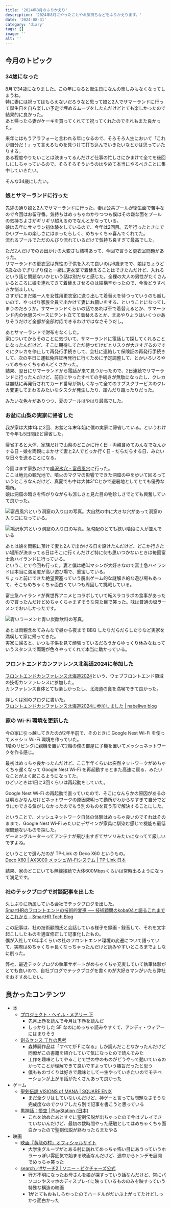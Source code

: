 ```yaml
---
title: '2024年8月のふりかえり'
description: '2024年8月にやったことやお気持ちなどをふりかえります。'
date: '2024-08-31'
category: 'diary'
tags: []
image: ''
alt: ''
---
```


## 今月のトピック

### 34歳になった

8月で34歳になりました。この年になると誕生日になんの楽しみもなくなってしまうね。  
特に妻には祝ってはもらえないだろうなと思って娘と2人でサマーランドに行って誕生日を自ら楽しい予定で埋めるムーブをしたんだけどとても楽しかったので結果的に良かった。  
あと帰ったら妻がケーキを買ってくれてて祝ってくれたのでそれもまた良かった。

来年にはもうアラフォーと言われる年になるので、そろそろ人生において「これが自分だ！」って言えるものを見つけて打ち込んでいきたいなとかは思っていたりする。  
ある程度やりたいことは決まってるんだけど仕事の忙しさにかまけて全てを後回しにしちゃっているので、そろそろそういうのはやめて本当にやるべきことに集中していきたい。

そんな34歳にしたい。

### 娘とサマーランドに行った

先述の通り娘と2人でサマーランドに行った。妻は公共プールが衛生面で苦手なので今回はお留守番。気持ちはめっちゃわかりつつも僕はその嫌な面をプールの気持ちよさがギリギリ超えるのでなんとかなっている。  
娘は去年にサマラン初体験をしているので、今年は2回目。去年行ったときにでかいプールの楽しさにはまったらしく、めちゃくちゃ喜んでくれてた。  
流れるプールでただのんびり流れているだけで気持ち良すぎて最高でした。

ただ2人だけでのお出かけの大変さも結構あって、今回で言うと更衣室問題があった。  
サマーランドの更衣室は異性の子供を入れて良いのは6歳までで、娘はちょうど6歳なのでぎりぎり僕と一緒に更衣室で着替えることはできたんだけど、入れるという話と問題ないかという話は別だなと感じた。全裸の大人の男性がたくさんいるところに娘を連れてきて着替えさせるのは結構辛かったので、今後どうすべきか悩ましい。  
さすがにまだ娘一人を女性用更衣室に送り出して着替えを待つっていうのも厳しいので、やっぱり家族全員で出かけて妻にお願いをする、ということになってしまうのだろうか。サマーランドくらいの話であれば車で着替えるとか、サマーランド内の休憩スペースにテント立てて着替えるとか、まあやりようはいくつかありそうだけど全部が全部対応できるわけではなさそうだし。

あとサマーランドで財布をなくした。  
家についてからそのことに気づいて、サマーランドに電話して探してくれることになったんだけど、そこに期待してただ待つだけだとリスクが大きすぎるのですぐにクレカを停止して再発行手続きして、会社に連絡して保険証の再発行手続きして、次の平日に運転免許証再発行に行くために予定調整して、とかいろいろやってめちゃくちゃめんどくさかった。  
結果、翌日にサマーランドから電話が来て見つかったので、2日連続でサマーランドに行ったんだけど、前日にやったすべての手続きが無駄になったし、クレカは無駄に再発行されてカード番号が新しくなって全てのサブスクサービスのクレカ変更してまわるみたいなタスクが発生したり、踏んだり蹴ったりだった。

みたいな色々がありつつ、夏のプールはやはり最高でした。

### お盆に山梨の実家に帰省した

我が家は大体1年に2回、お盆と年末年始に僕の実家に帰省している。というわけで今年も5日間ほど帰省した。

帰省すると大体、家族だけで山梨のどこかに行く日・両親含めてみんなでなんかする日・娘を両親にまかせて妻と2人でどっか行く日・だらだらする日、みたいな日々を送ることになる。

今回はまず家族だけで[鳴沢氷穴・富岳風穴](https://www.mtfuji-cave.com/)に行った。  
ここは地元の観光地で、噴火のマグマの影響でできた洞窟の中を歩いて回るっていうところなんだけど、真夏でも中は大体3℃とかで避暑地としてとても優秀な場所。  
娘は洞窟の暗さを怖がりながらも涼しさと見た目の物珍しさでとても興奮していて良かった。

![富岳風穴という洞窟の入り口の写真。大自然の中に大きな穴があって洞窟の入り口になっている。](/images/blog/2024/08/look-back-202408/01.jpg '富岳風穴の入り口。こわい')

![鳴沢氷穴という洞窟の入り口の写真。急勾配のとても狭い階段に人が並んでいる](/images/blog/2024/08/look-back-202408/02.jpg '鳴沢氷穴の入り口。せまくて急勾配')

あとは娘を両親に預けて妻と2人で出かける日を設けたんだけど、どこか行きたい場所が決まってる日はそこに行くんだけど特に何も思いつかないときは毎回富士急ハイランドに行っている。  
ということで今回も行った。妻と僕は絶叫マシンが大好きなので富士急ハイランドは本当に満足度が高い遊び場で、重宝している。  
ちょっと前にできた絶望要塞っていう脱出ゲーム的な謎解き的な遊び場もあって、そこもめちゃくちゃ面白くていつも周回して挑戦している。

富士急ハイランドが異世界アニメとコラボしていて転スラコラボの食事があったので買ったんだけどめちゃくちゃまずそうな見た目で笑った。味は普通の塩ラーメンでおいしかったです。

![青いラーメンと青い炭酸飲料の写真。](/images/blog/2024/08/look-back-202408/03.jpg '飲み物とラーメンの中にリムル様がいる')

あとは両親含めてみんなで昼から夜まで BBQ したりだらだらしたりなど実家を満喫して家に帰ってきた。  
実家に帰ると、いつも子供を見て頑張っているだろうからゆっくり休みなねっていうスタンスで両親が色々やってくれて本当に助かっている。

### フロントエンドカンファレンス北海道2024に参加した

[フロントエンドカンファレンス北海道2024](https://www.frontend-conf.jp/)という、ウェブフロントエンド領域の技術カンファレンスに参加した。  
カンファレンス自体とても楽しかったし、北海道の食を満喫できて良かった。

詳しくは別のブログに書いた。  
[フロントエンドカンファレンス北海道2024に参加しました | nabeliwo blog](https://www.nabeliwo.blue/blog/2024/08/frontend-conference-hokkaido-2024)

### 家の Wi-Fi 環境を更新した

今の家に引っ越してきたのが2年半前で、そのときに Google Nest Wi-Fi を使ってメッシュ Wi-Fi 環境を作っていた。  
1階のリビングに親機を置いて2階の僕の部屋に子機を置いてメッシュネットワークを作る感じ。

最初はめっちゃ良かったんだけど、ここ半年くらいは突然ネットワークがめちゃくちゃ遅くなって Google Nest Wi-Fi を再起動するとまた高速に戻る、みたいなことがよく起こるようになってた。  
ひどいときは1日に3回くらいは再起動をしていた。

Google Nest Wi-Fi の再起動で直っていたので、そこになんらかの原因があるのは明らかなんだけどネットワークの原因究明って勘所がわからなすぎて自分でどうにかできる気がしなかったのでもう別のものを買う形で解決することにした。

ということで、メッシュネットワーク自体の体験はめっちゃ良いのでそれはそのままで、Google Nest Wi-Fi みたいにデザインが家具に馴染む感じで機能も最低限問題ないものを探した。  
ゲーミングルーターってアンテナが飛び出すぎてサソリみたいになってて厳しいですよね。

ということで選んだのが TP-Link の Deco X60 というもの。  
[Deco X60 | AX3000 メッシュWi-Fiシステム | TP-Link 日本](https://www.tp-link.com/jp/home-networking/deco/deco-x60/)

結果、家のどこにいても無線接続で大体600Mbpsくらいは常時出るようになって満足です。

### 社のテックブログで対談記事を出した

久しぶりに所属している会社でテックブログを出した。  
[SmartHRのフロントエンドの技術的変遷 ── 技術顧問のkoba04と語るこれまでとこれから - SmartHR Tech Blog](https://tech.smarthr.jp/entry/2024/09/02/154839)

この記事は、社の技術顧問氏と会話している様子を録画・録音して、それを文字起こししたものを適宜修正して記事化したもの。  
僕が入社して6年半くらいの社のフロントエンド環境の変遷について語っていて、実際はめちゃくちゃ長くなっちゃったんだけど読みやすいところまでよしなに削った。

弊社、最近テックブログの執筆サポートがめちゃくちゃ充実していて執筆体験がとても良いので、自社ブログでテックブログを書くのが大好きマンがいたら弊社をおすすめしたい。

## 良かったコンテンツ

- 本
  - [プロジェクト・ヘイル・メアリー 下](https://www.amazon.co.jp/dp/4152100710)
    - 先月上巻を読んで今月は下巻を読んだ
    - しっかりした SF なのにめっちゃ読みやすくて、アンディ・ウィアーにはまりそう
  - [創るセンス 工作の思考](https://www.amazon.co.jp/dp/4087205312)
    - 森博嗣作品は「すべてがＦになる」しか読んだことなかったんだけど同僚がこの書籍を紹介していて気になったので読んでみた
    - 工作を趣味としてやることで世の中のものがどうやって動いているのかってことが理解できて良いですよっていう趣旨だったと思う
    - 僕もものづくりは好きで趣味として一生やっていきたいのでモチベーションが上がる話がたくさんあって良かった
- ゲーム
  - [聖剣伝説 VISIONS of MANA | SQUARE ENIX](https://www.jp.square-enix.com/seiken_vom/)
    - まだ全クリはしていないんだけど、神ゲーと言っても問題なさそうな完成度なのでクリアしたら別で記事を書こうと思っている
  - [黒神話：悟空 | PlayStation (日本)](https://www.playstation.com/ja-jp/games/black-myth-wukong/)
    - これを始めたあとすぐに聖剣伝説が出ちゃったので今はプレイできていないんだけど、最初の数時間やった感触としてはめちゃくちゃ面白かったので聖剣伝説が終わったらまたやる
- 映画
  - [映画『黄龍の村』オフィシャルサイト](https://koryunomura.com/)
    - 大学生グループがとある村に訪れてめっちゃ怖い目にあうっていうホラーっぽい雰囲気で始まる映画なんだけど、途中からトンデモ展開でめっちゃ笑った
  - [search／#サーチ2 | ソニー・ピクチャーズ公式](https://www.sonypictures.jp/he/11130156)
    - 行方不明になったお母さんを娘が探すっていう話なんだけど、常にパソコンやスマホのディスプレイに映っているもののみを映すっていう特殊な構造の映画
    - 1がとてもおもしろかったのでハードルがだいぶ上がってたけどしっかり面白かった
